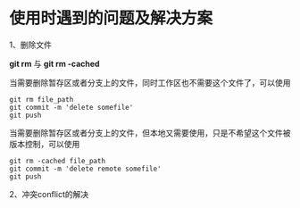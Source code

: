 # 使用时遇到的问题及解决方案

1、删除文件

**git rm** 与 **git rm -cached**

当需要删除暂存区或者分支上的文件，同时工作区也不需要这个文件了，可以使用

```
git rm file_path
git commit -m 'delete somefile'
git push
```

当需要删除暂存区或者分支上的文件，但本地又需要使用，只是不希望这个文件被版本控制，可以使用

```
git rm -cached file_path
git commit -m 'delete remote somefile'
git push
```





2、冲突conflict的解决

